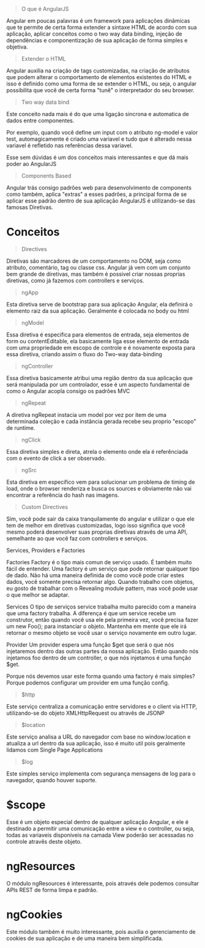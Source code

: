 > O que é AngularJS

Angular em poucas palavras é um framework para aplicações dinâmicas que te permite de certa forma extender a sintaxe HTML de acordo com sua aplicação, aplicar conceitos como o two way data binding, injeção de dependências e componentização de sua aplicação de forma simples e objetiva.

> Extender o HTML

Angular auxilia na criação de tags customizadas, na criação de atributos que podem alterar o comportamento de elementos existentes do HTML e isso é definido como uma forma de se extender o HTML, ou seja, o angular possibilita que você de certa forma "tunê" o interpretador do seu browser.

> Two way data bind

Este conceito nada mais é do que uma ligação sincrona e automatica de dados entre componentes.

Por exemplo, quando você define um input com o atributo ng-model e valor test, automagicamente é criado uma variavel e tudo que é alterado nessa variavel é refletido nas referências dessa variavel.

Esse sem dúvidas é um dos conceitos mais interessantes e que dá mais poder ao AngularJS

> Components Based

Angular trás consigo padrões web para desenvolvimento de components como também, aplica "extras" a esses padrões, a principal forma de se aplicar esse padrão dentro de sua aplicação AngularJS é utilizando-se das famosas Diretivas.

# Conceitos

> Directives

Diretivas são marcadores de um comportamento no DOM, seja como atributo, comentário, tag ou classe css. Angular já vem com um conjunto bem grande de diretivas, mas também é possivel criar nossas proprias diretivas, como já fazemos com controllers e serviços.

> ngApp

Esta diretiva serve de bootstrap para sua aplicação Angular, ela definirá o elemento raiz da sua aplicação. Geralmente é colocada no body ou html

> ngModel

Essa diretiva é especifica para elementos de entrada, seja elementos de form ou contentEditable, ela basicamente liga esse elemento de entrada com uma propriedade em escopo de controle e é novamente exposta para essa diretiva, criando assim o fluxo do Two-way data-binding

> ngController

Essa diretiva basicamente atribui uma região dentro da sua aplicação que será manipulada por um controlador, esse é um aspecto fundamental de como o Angular acopla consigo os padrões MVC

> ngRepeat

A diretiva ngRepeat instacia um model por vez por item de uma determinada coleção e cada instância gerada recebe seu proprio "escopo" de runtime.

> ngClick

Essa diretiva simples e direta, atrela o elemento onde ela é referênciada com o evento de click a ser observado.

> ngSrc

Esta diretiva em especifico vem para solucionar um problema de timing de load, onde o browser renderiza e busca os sources e obviamente não vai encontrar a referência do hash nas imagens.

> Custom Directives

Sim, você pode sair da caixa tranquilamente do angular e utilizar o que ele tem de melhor em diretivas customizadas, logo isso significa que você mesmo poderá desenvolver suas proprias diretivas atravês de uma API, semelhante ao que você faz com controllers e serviços.


Services, Providers e Factories

Factories
Factory é o tipo mais comun de serviço usado. É também muito fácil de entender. Uma factory é um serviço que pode retornar qualquer tipo de dado. Não há uma maneira definida de como você pode criar estes dados, você somente precisa retornar algo. Quando trabalho com objetos, eu gosto de trabalhar com o Revealing module pattern, mas você pode usar o que melhor se adaptar.


Services
O tipo de serviços service trabalha muito parecido com a maneira que uma factory trabalha. A diferença é que um service recebe um construtor, então quando você usa ele pela primeira vez, você precisa fazer um new Foo(); para instanciar o objeto. Mantenha em mente que ele irá retornar o mesmo objeto se você usar o serviço novamente em outro lugar.


Provider
Um provider espera uma função $get que será o que nós injetaremos dentro das outras partes da nossa aplicação. Então quando nós injetamos foo dentro de um controller, o que nós injetamos é uma função $get.

Porque nós devemos usar este forma quando uma factory é mais simples? Porque podemos configurar um provider em uma função config.


> $http

Este serviço centraliza a comunicação entre servidores e o client via HTTP, utilizando-se do objeto XMLHttpRequest ou atravês de JSONP

> $location

Este serviço analisa a URL do navegador com base no window.location e atualiza a url dentro da sua aplicação, isso é muito util pois geralmente lidamos com Single Page Applications

> $log

Este simples serviço implementa com segurança mensagens de log para o navegador, quando houver suporte.

>

# $scope

Esse é um objeto especial dentro de qualquer aplicação Angular,  e ele é destinado a permitir uma comunicação entre a view e o controller, ou seja, todas as variaveis disponiveis na camada View poderão ser acessadas no controle atravês deste objeto.

# ngResources

O módulo ngResources é interessante, pois através dele podemos consultar APIs REST de forma limpa e padrão.

# ngCookies

Este módulo também é muito interessante, pois auxilia o gerenciamento de cookies de sua aplicação e de uma maneira bem simplificada.